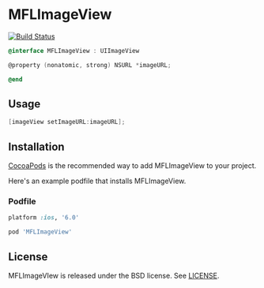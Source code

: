 # MFLImageView

[![Build Status](https://travis-ci.org/MentallyFriendly/MFLImageView.png?branch=master)](https://travis-ci.org/MentallyFriendly/MFLImageView)

```objective-c
@interface MFLImageView : UIImageView

@property (nonatomic, strong) NSURL *imageURL;

@end
```

## Usage

```objective-c
[imageView setImageURL:imageURL];
```

## Installation

[CocoaPods](http://cocoapods.org) is the recommended way to add
MFLImageView to your project.

Here's an example podfile that installs MFLImageView.

### Podfile

```ruby
platform :ios, '6.0'

pod 'MFLImageView'
```

## License

MFLImageVIew is released under the BSD license. See [LICENSE](LICENSE).

